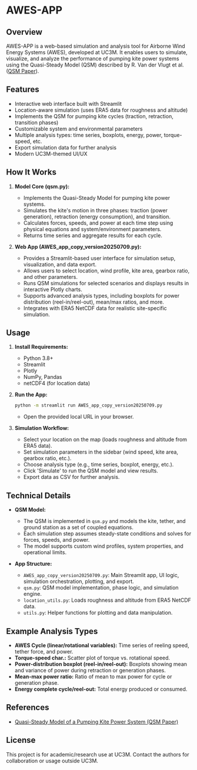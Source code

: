 # AWES-APP

## Overview
AWES-APP is a web-based simulation and analysis tool for Airborne Wind Energy Systems (AWES), developed at UC3M. It enables users to simulate, visualize, and analyze the performance of pumping kite power systems using the Quasi-Steady Model (QSM) described by R. Van der Vlugt et al. ([QSM Paper](https://arxiv.org/abs/1705.04133)).

## Features
- Interactive web interface built with Streamlit
- Location-aware simulation (uses ERA5 data for roughness and altitude)
- Implements the QSM for pumping kite cycles (traction, retraction, transition phases)
- Customizable system and environmental parameters
- Multiple analysis types: time series, boxplots, energy, power, torque-speed, etc.
- Export simulation data for further analysis
- Modern UC3M-themed UI/UX

## How It Works
1. **Model Core (qsm.py):**
   - Implements the Quasi-Steady Model for pumping kite power systems.
   - Simulates the kite's motion in three phases: traction (power generation), retraction (energy consumption), and transition.
   - Calculates forces, speeds, and power at each time step using physical equations and system/environment parameters.
   - Returns time series and aggregate results for each cycle.

2. **Web App (AWES_app_copy_version20250709.py):**
   - Provides a Streamlit-based user interface for simulation setup, visualization, and data export.
   - Allows users to select location, wind profile, kite area, gearbox ratio, and other parameters.
   - Runs QSM simulations for selected scenarios and displays results in interactive Plotly charts.
   - Supports advanced analysis types, including boxplots for power distribution (reel-in/reel-out), mean/max ratios, and more.
   - Integrates with ERA5 NetCDF data for realistic site-specific simulation.

## Usage
1. **Install Requirements:**
   - Python 3.8+
   - Streamlit
   - Plotly
   - NumPy, Pandas
   - netCDF4 (for location data)

2. **Run the App:**
   ```bash
   python -m streamlit run AWES_app_copy_version20250709.py
   ```
   - Open the provided local URL in your browser.

3. **Simulation Workflow:**
   - Select your location on the map (loads roughness and altitude from ERA5 data).
   - Set simulation parameters in the sidebar (wind speed, kite area, gearbox ratio, etc.).
   - Choose analysis type (e.g., time series, boxplot, energy, etc.).
   - Click 'Simulate' to run the QSM model and view results.
   - Export data as CSV for further analysis.

## Technical Details
- **QSM Model:**
  - The QSM is implemented in `qsm.py` and models the kite, tether, and ground station as a set of coupled equations.
  - Each simulation step assumes steady-state conditions and solves for forces, speeds, and power.
  - The model supports custom wind profiles, system properties, and operational limits.

- **App Structure:**
  - `AWES_app_copy_version20250709.py`: Main Streamlit app, UI logic, simulation orchestration, plotting, and export.
  - `qsm.py`: QSM model implementation, phase logic, and simulation engine.
  - `location_utils.py`: Loads roughness and altitude from ERA5 NetCDF data.
  - `utils.py`: Helper functions for plotting and data manipulation.

## Example Analysis Types
- **AWES Cycle (linear/rotational variables):** Time series of reeling speed, tether force, and power.
- **Torque-speed char.:** Scatter plot of torque vs. rotational speed.
- **Power-distribution boxplot (reel-in/reel-out):** Boxplots showing mean and variance of power during retraction or generation phases.
- **Mean-max power ratio:** Ratio of mean to max power for cycle or generation phase.
- **Energy complete cycle/reel-out:** Total energy produced or consumed.

## References
- [Quasi-Steady Model of a Pumping Kite Power System (QSM Paper)](https://arxiv.org/abs/1705.04133)

## License
This project is for academic/research use at UC3M. Contact the authors for collaboration or usage outside UC3M.
